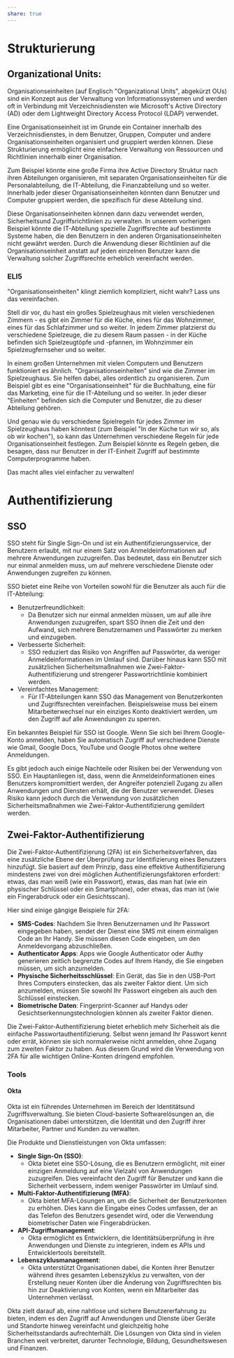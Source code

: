 ```yaml
---
share: true
---
```


# Strukturierung

## Organizational Units:

Organisationseinheiten (auf Englisch "Organizational Units", abgekürzt OUs) sind ein Konzept aus der Verwaltung von Informationssystemen und werden oft in Verbindung mit Verzeichnisdiensten wie Microsoft's Active Directory (AD) oder dem Lightweight Directory Access Protocol (LDAP) verwendet.

Eine Organisationseinheit ist im Grunde ein Container innerhalb des Verzeichnisdienstes, in dem Benutzer, Gruppen, Computer und andere Organisationseinheiten organisiert und gruppiert werden können. Diese Strukturierung ermöglicht eine einfachere Verwaltung von Ressourcen und Richtlinien innerhalb einer Organisation.

Zum Beispiel könnte eine große Firma ihre Active Directory Struktur nach ihren Abteilungen organisieren, mit separaten Organisationseinheiten für die Personalabteilung, die IT-Abteilung, die Finanzabteilung und so weiter. Innerhalb jeder dieser Organisationseinheiten könnten dann Benutzer und Computer gruppiert werden, die spezifisch für diese Abteilung sind.

Diese Organisationseinheiten können dann dazu verwendet werden, Sicherheitsund Zugriffsrichtlinien zu verwalten. In unserem vorherigen Beispiel könnte die IT-Abteilung spezielle Zugriffsrechte auf bestimmte Systeme haben, die den Benutzern in den anderen Organisationseinheiten nicht gewährt werden. Durch die Anwendung dieser Richtlinien auf die Organisationseinheit anstatt auf jeden einzelnen Benutzer kann die Verwaltung solcher Zugriffsrechte erheblich vereinfacht werden.

### ELI5

"Organisationseinheiten" klingt ziemlich kompliziert, nicht wahr? Lass uns das vereinfachen.

Stell dir vor, du hast ein großes Spielzeughaus mit vielen verschiedenen Zimmern - es gibt ein Zimmer für die Küche, eines für das Wohnzimmer, eines für das Schlafzimmer und so weiter. In jedem Zimmer platzierst du verschiedene Spielzeuge, die zu diesem Raum passen - in der Küche befinden sich Spielzeugtöpfe und -pfannen, im Wohnzimmer ein Spielzeugfernseher und so weiter.

In einem großen Unternehmen mit vielen Computern und Benutzern funktioniert es ähnlich. "Organisationseinheiten" sind wie die Zimmer im Spielzeughaus. Sie helfen dabei, alles ordentlich zu organisieren. Zum Beispiel gibt es eine "Organisationseinheit" für die Buchhaltung, eine für das Marketing, eine für die IT-Abteilung und so weiter. In jeder dieser "Einheiten" befinden sich die Computer und Benutzer, die zu dieser Abteilung gehören.

Und genau wie du verschiedene Spielregeln für jedes Zimmer im Spielzeughaus haben könntest (zum Beispiel "In der Küche tun wir so, als ob wir kochen"), so kann das Unternehmen verschiedene Regeln für jede Organisationseinheit festlegen. Zum Beispiel könnte es Regeln geben, die besagen, dass nur Benutzer in der IT-Einheit Zugriff auf bestimmte Computerprogramme haben.

Das macht alles viel einfacher zu verwalten!

# Authentifizierung

## SSO

SSO steht für Single Sign-On und ist ein Authentifizierungsservice, der Benutzern erlaubt, mit nur einem Satz von Anmeldeinformationen auf mehrere Anwendungen zuzugreifen. Das bedeutet, dass ein Benutzer sich nur einmal anmelden muss, um auf mehrere verschiedene Dienste oder Anwendungen zugreifen zu können.

SSO bietet eine Reihe von Vorteilen sowohl für die Benutzer als auch für die IT-Abteilung:

- Benutzerfreundlichkeit:
	- Da Benutzer sich nur einmal anmelden müssen, um auf alle ihre Anwendungen zuzugreifen, spart SSO ihnen die Zeit und den Aufwand, sich mehrere Benutzernamen und Passwörter zu merken und einzugeben.
- Verbesserte Sicherheit:
	- SSO reduziert das Risiko von Angriffen auf Passwörter, da weniger Anmeldeinformationen im Umlauf sind. Darüber hinaus kann SSO mit zusätzlichen Sicherheitsmaßnahmen wie Zwei-Faktor-Authentifizierung und strengerer Passwortrichtlinie kombiniert werden.
- Vereinfachtes Management:
	- Für IT-Abteilungen kann SSO das Management von Benutzerkonten und Zugriffsrechten vereinfachen. Beispielsweise muss bei einem Mitarbeiterwechsel nur ein einziges Konto deaktiviert werden, um den Zugriff auf alle Anwendungen zu sperren.

Ein bekanntes Beispiel für SSO ist Google. Wenn Sie sich bei Ihrem Google-Konto anmelden, haben Sie automatisch Zugriff auf verschiedene Dienste wie Gmail, Google Docs, YouTube und Google Photos ohne weitere Anmeldungen.

Es gibt jedoch auch einige Nachteile oder Risiken bei der Verwendung von SSO. Ein Hauptanliegen ist, dass, wenn die Anmeldeinformationen eines Benutzers kompromittiert werden, der Angreifer potenziell Zugang zu allen Anwendungen und Diensten erhält, die der Benutzer verwendet. Dieses Risiko kann jedoch durch die Verwendung von zusätzlichen Sicherheitsmaßnahmen wie Zwei-Faktor-Authentifizierung gemildert werden.

## Zwei-Faktor-Authentifizierung

Die Zwei-Faktor-Authentifizierung (2FA) ist ein Sicherheitsverfahren, das eine zusätzliche Ebene der Überprüfung zur Identifizierung eines Benutzers hinzufügt. Sie basiert auf dem Prinzip, dass eine effektive Authentifizierung mindestens zwei von drei möglichen Authentifizierungsfaktoren erfordert: etwas, das man weiß (wie ein Passwort), etwas, das man hat (wie ein physischer Schlüssel oder ein Smartphone), oder etwas, das man ist (wie ein Fingerabdruck oder ein Gesichtsscan).

Hier sind einige gängige Beispiele für 2FA:

- **SMS-Codes**: Nachdem Sie Ihren Benutzernamen und Ihr Passwort eingegeben haben, sendet der Dienst eine SMS mit einem einmaligen Code an Ihr Handy. Sie müssen diesen Code eingeben, um den Anmeldevorgang abzuschließen.
- **Authenticator Apps**: Apps wie Google Authenticator oder Authy generieren zeitlich begrenzte Codes auf Ihrem Handy, die Sie eingeben müssen, um sich anzumelden.
- **Physische Sicherheitsschlüssel**: Ein Gerät, das Sie in den USB-Port Ihres Computers einstecken, das als zweiter Faktor dient. Um sich anzumelden, müssen Sie sowohl Ihr Passwort eingeben als auch den Schlüssel einstecken.
- **Biometrische Daten**: Fingerprint-Scanner auf Handys oder Gesichtserkennungstechnologien können als zweiter Faktor dienen.

Die Zwei-Faktor-Authentifizierung bietet erheblich mehr Sicherheit als die einfache Passwortauthentifizierung. Selbst wenn jemand Ihr Passwort kennt oder errät, können sie sich normalerweise nicht anmelden, ohne Zugang zum zweiten Faktor zu haben. Aus diesem Grund wird die Verwendung von 2FA für alle wichtigen Online-Konten dringend empfohlen.

### Tools

#### Okta

Okta ist ein führendes Unternehmen im Bereich der Identitätsund Zugriffsverwaltung. Sie bieten Cloud-basierte Softwarelösungen an, die Organisationen dabei unterstützen, die Identität und den Zugriff ihrer Mitarbeiter, Partner und Kunden zu verwalten.

Die Produkte und Dienstleistungen von Okta umfassen:

- **Single Sign-On (SSO)**:
	- Okta bietet eine SSO-Lösung, die es Benutzern ermöglicht, mit einer einzigen Anmeldung auf eine Vielzahl von Anwendungen zuzugreifen. Dies vereinfacht den Zugriff für Benutzer und kann die Sicherheit verbessern, indem weniger Passwörter im Umlauf sind.
- **Multi-Faktor-Authentifizierung (MFA)**:
	- Okta bietet MFA-Lösungen an, um die Sicherheit der Benutzerkonten zu erhöhen. Dies kann die Eingabe eines Codes umfassen, der an das Telefon des Benutzers gesendet wird, oder die Verwendung biometrischer Daten wie Fingerabdrücken.
- **API-Zugriffsmanagement**:
	- Okta ermöglicht es Entwicklern, die Identitätsüberprüfung in ihre Anwendungen und Dienste zu integrieren, indem es APIs und Entwicklertools bereitstellt.
- **Lebenszyklusmanagement**:
	- Okta unterstützt Organisationen dabei, die Konten ihrer Benutzer während ihres gesamten Lebenszyklus zu verwalten, von der Erstellung neuer Konten über die Änderung von Zugriffsrechten bis hin zur Deaktivierung von Konten, wenn ein Mitarbeiter das Unternehmen verlässt.

Okta zielt darauf ab, eine nahtlose und sichere Benutzererfahrung zu bieten, indem es den Zugriff auf Anwendungen und Dienste über Geräte und Standorte hinweg vereinfacht und gleichzeitig hohe Sicherheitsstandards aufrechterhält. Die Lösungen von Okta sind in vielen Branchen weit verbreitet, darunter Technologie, Bildung, Gesundheitswesen und Finanzen.